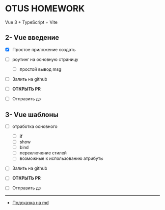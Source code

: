 # OTUS HOMEWORK

Vue 3 + TypeScript + Vite

## 2- Vue введение
- [x] Простое приложение создать
- [ ] роутинг на основную страницу
   - [ ] простой вывод msg
- [ ] Залить на github
- [ ] **ОТКРЫТЬ PR**
- [ ] Отправить дз


## 3- Vue шаблоны
- [ ] отработка основного
   - [ ] if
   - [ ] show
   - [ ] bind
   - [ ] переключение стилей
   - [ ] возможные к использованию атрибуты
- [ ] Залить на github
- [ ] **ОТКРЫТЬ PR**
- [ ] Отправить дз



***
- [Подсказка на md](https://doka.guide/tools/markdown/) 